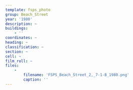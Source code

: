 ```yaml
---
template: fsps_photo
group: Beach_Street
year: '1980'
description: ~
buildings:
    - ''
coordinates: ~
heading: ~
classification: ~
section: ~
cell: ~
film_roll: ~
files:
    -
        filename: 'FSPS_Beach_Street_2,_7-1-B_1980.png'
        caption: ''
---
```

